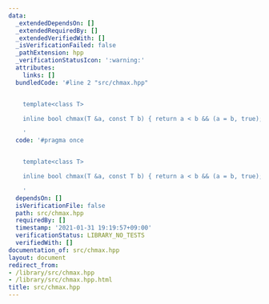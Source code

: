 ```yaml
---
data:
  _extendedDependsOn: []
  _extendedRequiredBy: []
  _extendedVerifiedWith: []
  _isVerificationFailed: false
  _pathExtension: hpp
  _verificationStatusIcon: ':warning:'
  attributes:
    links: []
  bundledCode: '#line 2 "src/chmax.hpp"


    template<class T>

    inline bool chmax(T &a, const T b) { return a < b && (a = b, true); }

    '
  code: '#pragma once


    template<class T>

    inline bool chmax(T &a, const T b) { return a < b && (a = b, true); }

    '
  dependsOn: []
  isVerificationFile: false
  path: src/chmax.hpp
  requiredBy: []
  timestamp: '2021-01-31 19:19:57+09:00'
  verificationStatus: LIBRARY_NO_TESTS
  verifiedWith: []
documentation_of: src/chmax.hpp
layout: document
redirect_from:
- /library/src/chmax.hpp
- /library/src/chmax.hpp.html
title: src/chmax.hpp
---
```

